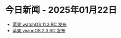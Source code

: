 # 今日新闻 - 2025年01月22日
- [苹果 watchOS 11.3 RC 发布](https://www.ithome.com/0/826/318.htm)
- [苹果 visionOS 2.3 RC 发布](https://www.ithome.com/0/826/317.htm)
